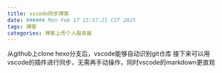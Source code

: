 ```yaml
---
title: vscode同步博客
date: ###### Mon Feb 17 15:57:21 CST 2025
tags: 博客
categories: 博客上传个人服务器
---
```

从github上clone hexo分支后，vscode能够自动识别git仓库
接下来可以用vscode的插件进行同步，无需再手动操作，同时vscode的markdown更直观